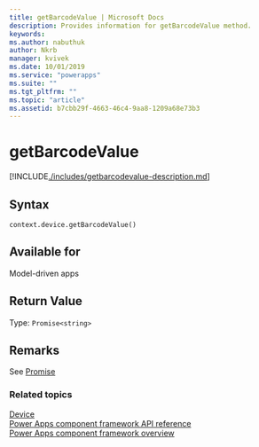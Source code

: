 ```yaml
---
title: getBarcodeValue | Microsoft Docs
description: Provides information for getBarcodeValue method.
keywords:
ms.author: nabuthuk
author: Nkrb
manager: kvivek
ms.date: 10/01/2019
ms.service: "powerapps"
ms.suite: ""
ms.tgt_pltfrm: ""
ms.topic: "article"
ms.assetid: b7cbb29f-4663-46c4-9aa8-1209a68e73b3
---
```


# getBarcodeValue

[!INCLUDE[./includes/getbarcodevalue-description.md](./includes/getbarcodevalue-description.md)]

## Syntax

`context.device.getBarcodeValue()`

## Available for 

Model-driven apps

## Return Value

Type: `Promise<string>`

## Remarks

See [Promise](https://developer.mozilla.org/docs/Web/JavaScript/reference/Global_Objects/Promise)


### Related topics

[Device](../device.md)<br/>
[Power Apps component framework API reference](../../reference/index.md)<br/>
[Power Apps component framework overview](../../overview.md)